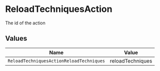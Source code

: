 # ReloadTechniquesAction

The id of the action


## Values

| Name                                     | Value                                    |
| ---------------------------------------- | ---------------------------------------- |
| `ReloadTechniquesActionReloadTechniques` | reloadTechniques                         |